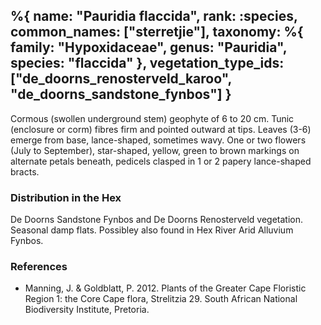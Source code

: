 %{
    name: "Pauridia flaccida",
    rank: :species,
    common_names: ["sterretjie"],
    taxonomy: %{
        family: "Hypoxidaceae",
        genus: "Pauridia",
        species: "flaccida"
    },
    vegetation_type_ids: ["de_doorns_renosterveld_karoo", "de_doorns_sandstone_fynbos"]
}
---

Cormous (swollen underground stem) geophyte of 6 to 20 cm. Tunic (enclosure or corm) fibres firm and pointed outward
at tips. Leaves (3-6) emerge from base, lance-shaped, sometimes wavy. One or two flowers (July to September), star-shaped,
yellow, green to brown markings on alternate petals beneath, pedicels clasped in 1 or 2 papery lance-shaped bracts.

<!-- read more -->

### Distribution in the Hex

De Doorns Sandstone Fynbos and De Doorns Renosterveld vegetation. Seasonal damp flats. Possibley also found in Hex River Arid Alluvium Fynbos.

### References

* Manning, J. & Goldblatt, P. 2012. Plants of the Greater Cape Floristic Region 1: the Core Cape flora, Strelitzia 29. South African National Biodiversity Institute, Pretoria.